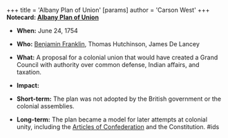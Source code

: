 +++
 title = 'Albany Plan of Union'
[params]
	author = 'Carson West'
+++
**Notecard: [Albany Plan of Union](./../albany-plan-of-union/)**

* **When:** June 24, 1754
* **Who:** [Benjamin Franklin](./../benjamin-franklin/), Thomas Hutchinson, James De Lancey
* **What:** A proposal for a colonial union that would have created a Grand Council with authority over common defense, Indian affairs, and taxation.
* **Impact:**

 * **Short-term:** The plan was not adopted by the British government or the colonial assemblies.
 * **Long-term:** The plan became a model for later attempts at colonial unity, including the [Articles of Confederation](./../articles-of-confederation/) and the Constitution.
#ids